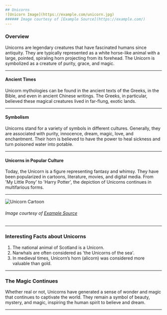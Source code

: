 ```yaml
---
## Unicorns 
![Unicorn Image](https://example.com/unicorn.jpg)
###### Image courtesy of [Example Source](https://example.com/)
---
```


### Overview

Unicorns are legendary creatures that have fascinated humans since 
antiquity. They are typically represented as a white horse-like animal 
with a large, pointed, spiraling horn projecting from its forehead. The 
Unicorn is symbolized as a creature of purity, grace, and magic.

---

#### Ancient Times

Unicorn mythologies can be found in the ancient texts of the Greeks, in 
the Bible, and even in ancient Chinese writings. The Greeks, in 
particular, believed these magical creatures lived in far-flung, exotic 
lands.

---

#### Symbolism

Unicorns stand for a variety of symbols in different cultures. Generally, 
they are associated with purity, innocence, dream, magic, love, and 
enchantment. Their horn is believed to have the power to heal sickness and 
turn poisoned water into potable. 

---

#### Unicorns in Popular Culture

Today, the Unicorn is a figure representing fantasy and whimsy. They have 
been popularized in cartoons, literature, movies, and digital media. From 
'My Little Pony' to 'Harry Potter', the depiction of Unicorns continues in 
multifarious forms.

---

![Unicorn Cartoon](https://example.com/unicorncartoon.jpg)
###### Image courtesy of [Example Source](https://example.com/)

---

### Interesting Facts about Unicorns

1. The national animal of Scotland is a Unicorn.
2. Narwhals are often considered as 'the Unicorns of the sea'.
3. In medieval times, Unicorn’s horn (alicorn) was considered more 
valuable than gold.

---

### The Magic Continues

Whether real or not, Unicorns have generated a sense of wonder and magic 
that continues to captivate the world. They remain a symbol of beauty, 
mystery, and magic, inspiring the human spirit to believe and dream.

---

